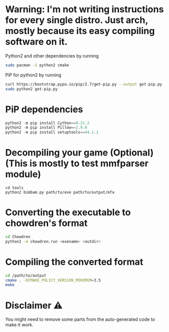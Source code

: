 # Warning: I'm not writing instructions for every single distro. Just arch, mostly because its easy compiling software on it. 

Python2 and other dependencies by running

```sh
sudo pacman -S python2 cmake
```

PiP for python2 by running

```sh
curl https://bootstrap.pypa.io/pip/2.7/get-pip.py --output get-pip.py
sudo python2 get-pip.py
```

# PiP dependencies

```py
python2 -m pip install Cython==0.21.2
python2 -m pip install Pillow==2.9.0
python2 -m pip install setuptools==44.1.1
```

# Decompiling your game (Optional) (This is mostly to test mmfparser module)

```
cd tools
python2 bimbam.py path/to/exe path/to/output/mfa
```

# Converting the executable to chowdren's format

```sh
cd Chowdren
python2 -m chowdren.run <exename> <outdir>
```

# Compiling the converted format

```sh
cd /path/to/output
cmake . -DCMAKE_POLICY_VERSION_MINIMUM=3.5
make
```

# Disclaimer ⚠️

You might need to remove some parts from the auto-generated code to make it work.
